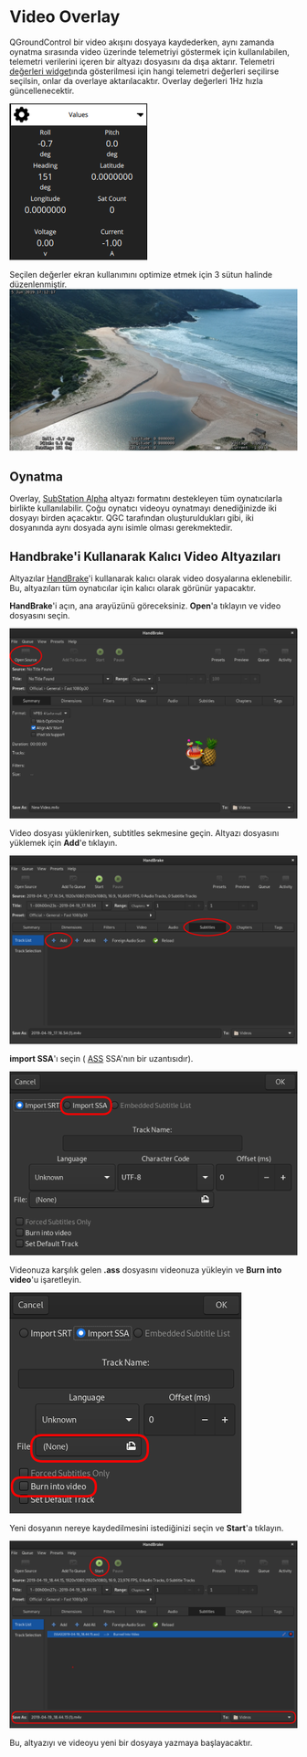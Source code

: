 # Video Overlay

QGroundControl bir video akışını dosyaya kaydederken, aynı zamanda oynatma sırasında video üzerinde telemetriyi göstermek için kullanılabilen, telemetri verilerini içeren bir altyazı dosyasını da dışa aktarır. Telemetri [değerleri widget](FlyView.md#values-telemetry)ında gösterilmesi için hangi telemetri değerleri seçilirse seçilsin, onlar da overlaye aktarılacaktır. Overlay değerleri 1Hz hızla güncellenecektir.

![Değerler Widgetı](../../assets/fly/overlay_widget.png)

Seçilen değerler ekran kullanımını optimize etmek için 3 sütun halinde düzenlenmiştir. ![Overlay in action](../../assets/fly/overlay_capture.png)

## Oynatma

Overlay, [SubStation Alpha](https://en.wikipedia.org/wiki/SubStation_Alpha#Players_and_renderers) altyazı formatını destekleyen tüm oynatıcılarla birlikte kullanılabilir. Çoğu oynatıcı videoyu oynatmayı denediğinizde iki dosyayı birden açacaktır. QGC tarafından oluşturuldukları gibi, iki dosyanında aynı dosyada aynı isimle olması gerekmektedir.

## Handbrake'i Kullanarak Kalıcı Video Altyazıları

Altyazılar [HandBrake](https://handbrake.fr/)'i kullanarak kalıcı olarak video dosyalarına eklenebilir. Bu, altyazıları tüm oynatıcılar için kalıcı olarak görünür yapacaktır.

**HandBrake**'i açın, ana arayüzünü göreceksiniz. **Open**'a tıklayın ve video dosyasını seçin.

![Handbrake UI showing how to open video file](../../assets/fly/videoOverlay/1-open.png)

Video dosyası yüklenirken, subtitles sekmesine geçin. Altyazı dosyasını yüklemek için **Add**'e tıklayın.

![Handbrake UI screenshot showing how to add subtitles](../../assets/fly/videoOverlay/2-subtitles.png)

**import SSA**'ı seçin ( [ASS](https://en.wikipedia.org/wiki/SubStation_Alpha#Advanced_SubStation_Alpha) SSA'nın bir uzantısıdır).

![Import SSA file](../../assets/fly/videoOverlay/3-ssa.png)

Videonuza karşılık gelen **.ass** dosyasını videonuza yükleyin ve **Burn into video**'u işaretleyin.

![burn](../../assets/fly/videoOverlay/4-openandburn.png)

Yeni dosyanın nereye kaydedilmesini istediğinizi seçin ve **Start**'a tıklayın.

![Start burning new file](../../assets/fly/videoOverlay/5-start.png)

Bu, altyazıyı ve videoyu yeni bir dosyaya yazmaya başlayacaktır.